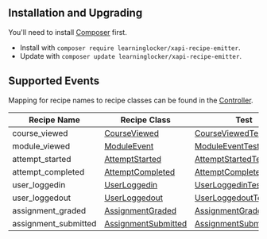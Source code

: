 ## Installation and Upgrading
You'll need to install [Composer](https://getcomposer.org/) first.

- Install with `composer require learninglocker/xapi-recipe-emitter`.
- Update with `composer update learninglocker/xapi-recipe-emitter`.


## Supported Events
Mapping for recipe names to recipe classes can be found in the [Controller](../src/Controller.php).

Recipe Name | Recipe Class | Test
--- | --- | ---
course_viewed | [CourseViewed](../src/events/CourseViewed.php) | [CourseViewedTest](../tests/events/CourseViewedTest.php)
module_viewed | [ModuleEvent](../src/events/ModuleViewed.php) | [ModuleEventTest](../tests/events/ModuleViewedTest.php)
attempt_started | [AttemptStarted](../src/events/AttemptStarted.php) | [AttemptStartedTest](../tests/events/AttemptStartedTest.php)
attempt_completed | [AttemptCompleted](../src/events/AttemptCompleted.php) | [AttemptCompletedTest](../tests/events/AttemptCompletedTest.php)
user_loggedin | [UserLoggedin](../src/events/UserLoggedin.php) | [UserLoggedinTest](../tests/events/UserLoggedinTest.php)
user_loggedout | [UserLoggedout](../src/events/UserLoggedout.php) | [UserLoggedoutTest](../tests/events/UserLoggedoutTest.php)
assignment_graded | [AssignmentGraded](../src/events/AssignmentGraded.php) | [AssignmentGradedTest](../tests/events/AssignmentGradedTest.php)
assignment_submitted | [AssignmentSubmitted](../src/events/AssignmentSubmitted.php) | [AssignmentSubmittedTest](../tests/events/AssignmentSubmittedTest.php)
